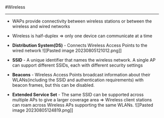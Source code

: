 #Wireless
***

- WAPs provide connectivity between wireless stations or between the wireless and wired networks
- Wireless is half-duplex => only one device can communicate at a time
- **Distribution System(DS)** - Connects Wireless Access Points to the wired network
![[Pasted image 20230805121012.png]]

- **SSID** - A unique identifier that names the wireless network. A single AP can support different SSIDs, each with different security settings
- **Beacons** - Wireless Access Points broadcast information about their WLANs(including the SSID and authentication requirements) with beacon frames, but this can be disabled.
- **Extended Service Set** - The same SSID can be supported across multiple APs to give a larger coverage area => Wireless client stations can roam across Wireless APs supporting the same WLANs.
![[Pasted image 20230805124819.png]]
